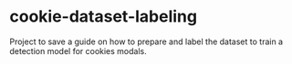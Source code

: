 # cookie-dataset-labeling
Project to save a guide on how to prepare and label the dataset to train a detection model for cookies modals. 
